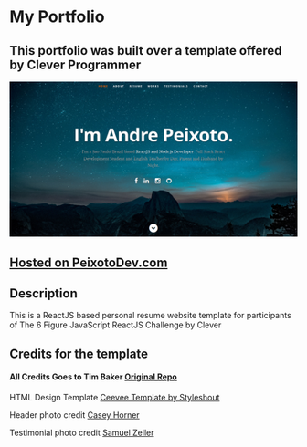 # My Portfolio      

## This portfolio was built over a template offered by Clever Programmer

![ReactJS Resume Website Template](resume-screenshot.png?raw=true "ReactJS Resume Website Template")

## <a href="https://peixotodev.com">Hosted on PeixotoDev.com</a>



## Description
This is a ReactJS based personal resume website template for participants of The 6 Figure JavaScript ReactJS Challenge by Clever 

## Credits for the template

#### All Credits Goes to Tim Baker <a href='https://github.com/tbakerx/react-resume-template'>Original Repo</a>

HTML Design Template
<a href="https://www.styleshout.com/free-templates/ceevee/">Ceevee Template by Styleshout</a>

Header photo credit
<a href="https://unsplash.com/@mischievous_penguins?utm_medium=referral&amp;utm_campaign=photographer-credit&amp;utm_content=creditBadge">Casey Horner</a>

Testimonial photo credit
<a href="https://unsplash.com/@samuelzeller?utm_medium=referral&amp;utm_campaign=photographer-credit&amp;utm_content=creditBadge">Samuel Zeller</a>
